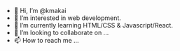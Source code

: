 - 👋 Hi, I’m @kmakai
- 👀 I’m interested in web development.
- 🌱 I’m currently learning HTML/CSS & Javascript/React.
- 💞️ I’m looking to collaborate on ...
- 📫 How to reach me ...

<!---
kmakai/kmakai is a ✨ special ✨ repository because its `README.md` (this file) appears on your GitHub profile.
You can click the Preview link to take a look at your changes.
--->
